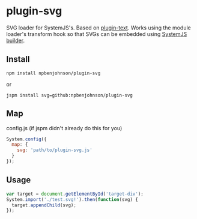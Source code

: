 # plugin-svg

SVG loader for SystemJS's. Based on [plugin-text](https://github.com/systemjs/plugin-text). Works using the module loader's transform hook so that SVGs can be embedded using [SystemJS builder](https://github.com/systemjs/builder).

Install
---
```
npm install npbenjohnson/plugin-svg
```
or
```
jspm install svg=github:npbenjohnson/plugin-svg
```
Map
---
config.js (if jspm didn't already do this for you)
```javascript
System.config({
  map: {
    svg: 'path/to/plugin-svg.js'
  }
});
```
Usage
---
```javascript
var target = document.getElementById('target-div');
System.import('./test.svg!').then(function(svg) {
  target.appendChild(svg);
});
```
